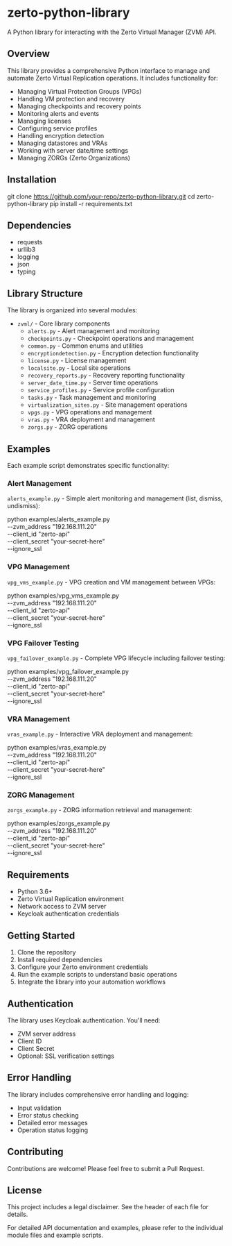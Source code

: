 # zerto-python-library
A Python library for interacting with the Zerto Virtual Manager (ZVM) API.

## Overview
This library provides a comprehensive Python interface to manage and automate Zerto Virtual Replication operations. It includes functionality for:

- Managing Virtual Protection Groups (VPGs)
- Handling VM protection and recovery
- Managing checkpoints and recovery points
- Monitoring alerts and events
- Managing licenses
- Configuring service profiles
- Handling encryption detection
- Managing datastores and VRAs
- Working with server date/time settings
- Managing ZORGs (Zerto Organizations)

## Installation

git clone https://github.com/your-repo/zerto-python-library.git
cd zerto-python-library
pip install -r requirements.txt

## Dependencies

- requests
- urllib3
- logging
- json
- typing

## Library Structure

The library is organized into several modules:

- `zvml/` - Core library components
  - `alerts.py` - Alert management and monitoring
  - `checkpoints.py` - Checkpoint operations and management
  - `common.py` - Common enums and utilities
  - `encryptiondetection.py` - Encryption detection functionality
  - `license.py` - License management
  - `localsite.py` - Local site operations
  - `recovery_reports.py` - Recovery reporting functionality
  - `server_date_time.py` - Server time operations
  - `service_profiles.py` - Service profile configuration
  - `tasks.py` - Task management and monitoring
  - `virtualization_sites.py` - Site management operations
  - `vpgs.py` - VPG operations and management
  - `vras.py` - VRA deployment and management
  - `zorgs.py` - ZORG operations

## Examples

Each example script demonstrates specific functionality:

### Alert Management
`alerts_example.py` - Simple alert monitoring and management (list, dismiss, undismiss):

python examples/alerts_example.py \
--zvm_address "192.168.111.20" \
--client_id "zerto-api" \
--client_secret "your-secret-here" \
--ignore_ssl

### VPG Management
`vpg_vms_example.py` - VPG creation and VM management between VPGs:

python examples/vpg_vms_example.py \
--zvm_address "192.168.111.20" \
--client_id "zerto-api" \
--client_secret "your-secret-here" \
--ignore_ssl

### VPG Failover Testing
`vpg_failover_example.py` - Complete VPG lifecycle including failover testing:

python examples/vpg_failover_example.py \
--zvm_address "192.168.111.20" \
--client_id "zerto-api" \
--client_secret "your-secret-here" \
--ignore_ssl

### VRA Management
`vras_example.py` - Interactive VRA deployment and management:

python examples/vras_example.py \
--zvm_address "192.168.111.20" \
--client_id "zerto-api" \
--client_secret "your-secret-here" \
--ignore_ssl

### ZORG Management
`zorgs_example.py` - ZORG information retrieval and management:

python examples/zorgs_example.py \
--zvm_address "192.168.111.20" \
--client_id "zerto-api" \
--client_secret "your-secret-here" \
--ignore_ssl

## Requirements

- Python 3.6+
- Zerto Virtual Replication environment
- Network access to ZVM server
- Keycloak authentication credentials

## Getting Started

1. Clone the repository
2. Install required dependencies
3. Configure your Zerto environment credentials
4. Run the example scripts to understand basic operations
5. Integrate the library into your automation workflows

## Authentication

The library uses Keycloak authentication. You'll need:
- ZVM server address
- Client ID
- Client Secret
- Optional: SSL verification settings

## Error Handling

The library includes comprehensive error handling and logging:
- Input validation
- Error status checking
- Detailed error messages
- Operation status logging

## Contributing

Contributions are welcome! Please feel free to submit a Pull Request.

## License

This project includes a legal disclaimer. See the header of each file for details.

For detailed API documentation and examples, please refer to the individual module files and example scripts.

  